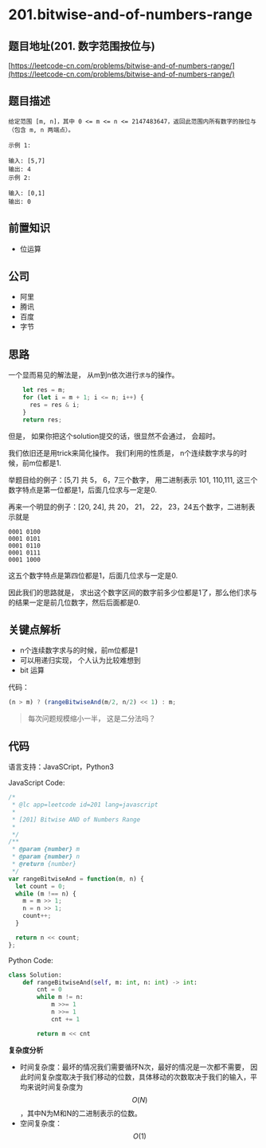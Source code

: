 # 201.bitwise-and-of-numbers-range

## 题目地址\(201. 数字范围按位与\)

[https://leetcode-cn.com/problems/bitwise-and-of-numbers-range/](https://leetcode-cn.com/problems/bitwise-and-of-numbers-range/)

## 题目描述

```text
给定范围 [m, n]，其中 0 <= m <= n <= 2147483647，返回此范围内所有数字的按位与（包含 m, n 两端点）。

示例 1: 

输入: [5,7]
输出: 4
示例 2:

输入: [0,1]
输出: 0
```

## 前置知识

* 位运算

## 公司

* 阿里
* 腾讯
* 百度
* 字节

## 思路

一个显而易见的解法是， 从m到n依次进行`求与`的操作。

```javascript
    let res = m;
    for (let i = m + 1; i <= n; i++) {
      res = res & i;
    }
    return res;
```

但是， 如果你把这个solution提交的话，很显然不会通过， 会超时。

我们依旧还是用trick来简化操作。 我们利用的性质是， n个连续数字求与的时候，前m位都是1.

举题目给的例子：\[5,7\] 共 5， 6，7三个数字， 用二进制表示 101, 110,111, 这三个数字特点是第一位都是1，后面几位求与一定是0.

再来一个明显的例子：\[20, 24\], 共 20， 21， 22， 23，24五个数字，二进制表示就是

```text
0001 0100
0001 0101
0001 0110
0001 0111
0001 1000
```

这五个数字特点是第四位都是1，后面几位求与一定是0.

因此我们的思路就是， 求出这个数字区间的数字前多少位都是1了，那么他们求与的结果一定是前几位数字，然后后面都是0.

## 关键点解析

* n个连续数字求与的时候，前m位都是1
* 可以用递归实现， 个人认为比较难想到
* bit 运算

代码：

```javascript
(n > m) ? (rangeBitwiseAnd(m/2, n/2) << 1) : m;
```

> 每次问题规模缩小一半， 这是二分法吗？

## 代码

语言支持：JavaSCript，Python3

JavaScript Code:

```javascript
/*
 * @lc app=leetcode id=201 lang=javascript
 *
 * [201] Bitwise AND of Numbers Range
 *
 */
/**
 * @param {number} m
 * @param {number} n
 * @return {number}
 */
var rangeBitwiseAnd = function(m, n) {
  let count = 0;
  while (m !== n) {
    m = m >> 1;
    n = n >> 1;
    count++;
  }

  return n << count;
};
```

Python Code:

```python
class Solution:
    def rangeBitwiseAnd(self, m: int, n: int) -> int:
        cnt = 0
        while m != n:
            m >>= 1
            n >>= 1
            cnt += 1

        return m << cnt
```

**复杂度分析**

* 时间复杂度：最坏的情况我们需要循环N次，最好的情况是一次都不需要， 因此时间复杂度取决于我们移动的位数，具体移动的次数取决于我们的输入，平均来说时间复杂度为 $$O(N)$$，其中N为M和N的二进制表示的位数。
* 空间复杂度：$$O(1)$$

